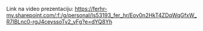 Link na video prezentaciju: https://ferhr-my.sharepoint.com/:f:/g/personal/ls53193_fer_hr/Eov0n2HkT4ZDqWqGfxW_R7IBLnc0-rgJ4ceyssoTv2_vFg?e=dYQ8Yh
